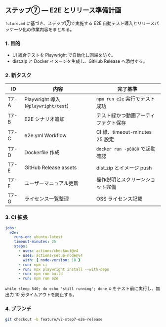 ## ステップ⑦ ― E2E とリリース準備計画

`future.md` に基づき、ステップ⑦で実施する E2E 自動テスト導入とリリースパッケージ化の作業内容をまとめる。

### 1. 目的
- UI 統合テストを Playwright で自動化し回帰を防ぐ。
- dist.zip と Docker イメージを生成し、GitHub Release へ添付する。

### 2. 新タスク
| ID | 内容 | 完了基準 |
|----|------|---------|
|T7-A|Playwright 導入 (`@playwright/test`) | `npm run e2e` 実行でテスト成功|
|T7-B|E2E シナリオ追加 | テスト緑かつ動画アーティファクト保存|
|T7-C|e2e.yml Workflow | CI 緑、timeout-minutes 25 設定|
|T7-D|Dockerfile 作成 | `docker run -p8080` で起動確認|
|T7-E|GitHub Release assets | dist.zip とイメージ push|
|T7-F|ユーザーマニュアル更新 | 操作説明とスクリーンショット完備|
|T7-G|ライセンス一覧整理 | OSS ライセンス記載|

### 3. CI 拡張
```yaml
jobs:
  e2e:
    runs-on: ubuntu-latest
    timeout-minutes: 25
    steps:
      - uses: actions/checkout@v4
      - uses: actions/setup-node@v4
        with: { node-version: 18 }
      - run: npm ci
      - run: npx playwright install --with-deps
      - run: npm run build
      - run: npm run e2e
```
`while sleep 540; do echo 'still running'; done &` をテスト前に実行し、無出力 10 分タイムアウトを防止する。

### 4. ブランチ
```bash
git checkout -b feature/v2-step7-e2e-release
```
